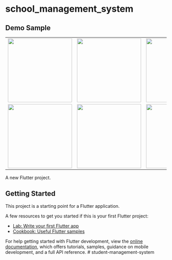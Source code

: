# school_management_system


## Demo Sample

<div style="text-align: center">
    <table>
        <tr>
            <td style="text-align: center">
                <img src="https://res.cloudinary.com/dg6j9ww7f/image/upload/v1699608508/student-managment-system/yrwuhni6afxhdqpbb1zb.png" width="200"/>
            </td>            
            <td style="text-align: center">
                <img src="https://res.cloudinary.com/dg6j9ww7f/image/upload/v1699608507/student-managment-system/eheybacawzib6rne1yyn.png" width="200"/>
            </td>
            <td style="text-align: center">
                <img src="https://res.cloudinary.com/dg6j9ww7f/image/upload/v1699608507/student-managment-system/neladu63uygvciwo8vlf.png" width="200" />
            </td>
        </tr>
        <tr>
            <td style="text-align: center">
                <img src="https://res.cloudinary.com/dg6j9ww7f/image/upload/v1699608507/student-managment-system/qjf0cpkyrusrj2xw5ds6.png" width="200"/>
            </td>
            <td style="text-align: center">
                <img src="https://res.cloudinary.com/dg6j9ww7f/image/upload/v1699609661/student-managment-system/u60ivranufjsysyggun3.png" width="200"/>
            </td>
            <td style="text-align: center">
                <img src="https://res.cloudinary.com/dg6j9ww7f/image/upload/v1699609661/student-managment-system/wdaa05jxrmfmkqd9ieoy.png" width="200"/>
            </td>
        </tr>
    </table>
</div>






A new Flutter project.

## Getting Started

This project is a starting point for a Flutter application.

A few resources to get you started if this is your first Flutter project:

- [Lab: Write your first Flutter app](https://docs.flutter.dev/get-started/codelab)
- [Cookbook: Useful Flutter samples](https://docs.flutter.dev/cookbook)

For help getting started with Flutter development, view the
[online documentation](https://docs.flutter.dev/), which offers tutorials,
samples, guidance on mobile development, and a full API reference.
#   s t u d e n t - m a n a g e m e n t - s y s t e m 

 
